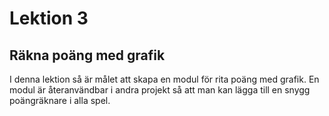 # Lektion 3

## Räkna poäng med grafik

I denna lektion så är målet att skapa en modul för rita poäng med grafik. En modul är återanvändbar i andra projekt så att man kan lägga till en snygg poängräknare i alla spel.

